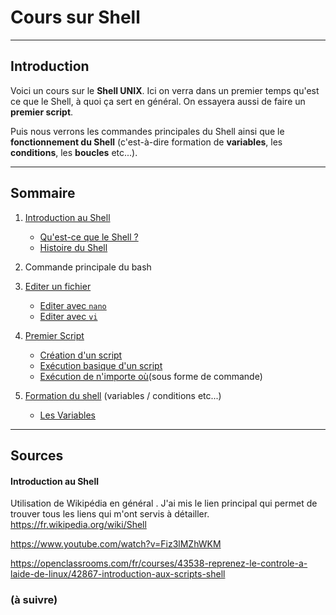 # Cours sur Shell 
------------

## Introduction

Voici un cours sur le **Shell UNIX**.
Ici on verra dans un premier temps qu'est ce que le Shell, à quoi ça sert en général. On essayera aussi de faire un **premier script**. 

Puis nous verrons les commandes principales du Shell ainsi que le **fonctionnement du Shell** (c'est-à-dire formation de **variables**, les **conditions**, les **boucles** etc...).

----------

## Sommaire

1. [Introduction au Shell](./intro_shell.md)
    - [Qu'est-ce que le Shell ?](./intro_shell.md#quest-ce-que-le-shell-) 
    - [Histoire du Shell](./intro_shell.md#histoire-du-shell)
2. Commande principale du bash

3. [Editer un fichier](./nano_et_vi.md) 
    - [Editer avec `nano`](./nano_et_vi.md#editer-un-fichier-avec-nano) 
    - [Editer avec `vi`](./nano_et_vi.md#editer-un-fichier-avec-vi)
4. [Premier Script](./premier_script.md)
    - [Création d'un script](./premier_script.md#création-et-édition-du-script)
    - [Exécution basique d'un script](./premier_script.md#execution-du-script--définition-des-droits)
    - [Exécution de n'importe où](./permier_script.md#execution-du-script-de-nimporte-où)(sous forme de commande)
5. [Formation du shell](./form_shell.md) (variables / conditions etc...)
    - [Les Variables](./variable.md#les-variables)


-----

## Sources

#### Introduction au Shell
Utilisation de Wikipédia en général . J'ai mis le lien principal qui permet de trouver tous les liens qui m'ont servis à détailler.
https://fr.wikipedia.org/wiki/Shell

https://www.youtube.com/watch?v=Fiz3lMZhWKM

https://openclassrooms.com/fr/courses/43538-reprenez-le-controle-a-laide-de-linux/42867-introduction-aux-scripts-shell

### (à suivre)